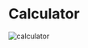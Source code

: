 # Calculator
![calculator](https://user-images.githubusercontent.com/86512891/154316430-d862f763-2d32-42f1-8732-eb193bda61e4.PNG)
